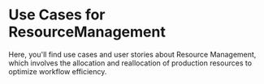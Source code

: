 # Use Cases for ResourceManagement
Here, you'll find use cases and user stories about Resource Management, which involves the allocation and reallocation of production resources to optimize workflow efficiency.
